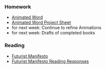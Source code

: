 ### Homework
- [Animated Word](/projects/2013-10-16-animated-word)
- [Animated Word Project Sheet]({{urls.media}}/projects/animatedwordsheet.pdf)
- for next week: Continue to refine Animations
- for next week: Drafts of completed books

### Reading
- [Futurist Manifesto](http://teaching.ookb.co/readings/futuristmanifesto/)
- [Futurist Manifesto Reading Responses]({{urls.media}}/readingresponses/rr05-futuristmanifesto.pdf)
